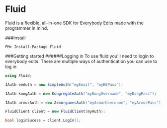 # Fluid
Fluid is a flexible, all-in-one SDK for Everybody Edits made with the programmer in mind.

###Install
```
PM> Install-Package Fluid
```

###Getting started
######Logging in
To use fluid you'll need to login to everybody edits. There are multiple ways of authentication you can
use to log in

```c#
using Fluid;

IAuth eeAuth = new SimpleAuth("myEmail", "myEEPass");

IAuth kongAuth = new KongregateAuth("myKongUsername", "myKongPass");

IAuth armorAuth = new ArmorgamesAuth("myArmorUsername", "myArmorPass");

FluidClient client = new FluidClient(myAuth);

bool loginSucess = client.LogIn();

```
